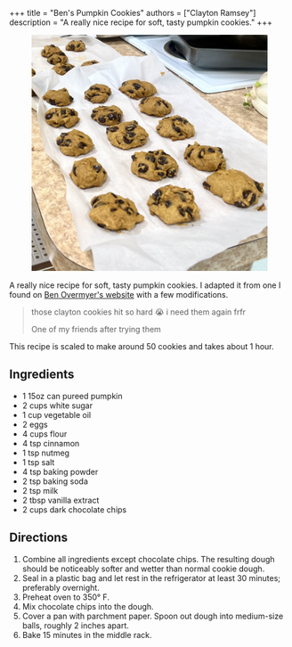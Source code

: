 +++
title = "Ben's Pumpkin Cookies"
authors = ["Clayton Ramsey"]
description = "A really nice recipe for soft, tasty pumpkin cookies."
+++

<figure>

![](bens-pumpkin-cookies.jpg)

</figure>

A really nice recipe for soft, tasty pumpkin cookies. I adapted it from
one I found on [Ben Overmyer\'s
website](https://www.benovermyer.com/recipe/pumpkin-cookies/) with a few
modifications.

> those clayton cookies hit so hard 😭 i need them again frfr
>
> <footer>One of my friends after trying them</footer>

This recipe is scaled to make around 50 cookies and takes about 1 hour.

## Ingredients

- 1 15oz can pureed pumpkin
- 2 cups white sugar
- 1 cup vegetable oil
- 2 eggs
- 4 cups flour
- 4 tsp cinnamon
- 1 tsp nutmeg
- 1 tsp salt
- 4 tsp baking powder
- 2 tsp baking soda
- 2 tsp milk
- 2 tbsp vanilla extract
- 2 cups dark chocolate chips

## Directions

1.  Combine all ingredients except chocolate chips. The resulting dough
    should be noticeably softer and wetter than normal cookie dough.
2.  Seal in a plastic bag and let rest in the refrigerator at least 30
    minutes; preferably overnight.
3.  Preheat oven to 350° F.
4.  Mix chocolate chips into the dough.
5.  Cover a pan with parchment paper. Spoon out dough into medium-size
    balls, roughly 2 inches apart.
6.  Bake 15 minutes in the middle rack.
